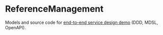# ReferenceManagement
Models and source code for [end-to-end service design demo](https://medium.com/olzzio/domain-driven-service-design-with-context-mapper-and-mdsl-d5a0fc6091c2) (DDD, MDSL, OpenAPI).
